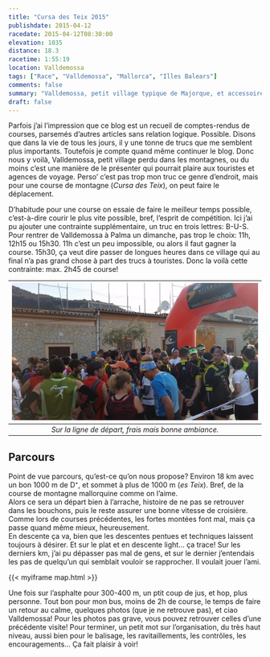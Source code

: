```yaml
---
title: "Cursa des Teix 2015"
publishdate: 2015-04-12
racedate: 2015-04-12T08:30:00
elevation: 1035
distance: 18.3
racetime: 1:55:19
location: Valldemossa
tags: ["Race", "Valldemossa", "Mallorca", "Illes Balears"]
comments: false
summary: "Valldemossa, petit village typique de Majorque, et accessoirement le lieu de départ du la Course de Montagne du Teix, un sommet de plus de 1000 m situé juste à côté." 
draft: false
--- 
```


Parfois j’ai l’impression que ce blog est un recueil de comptes-rendus de courses, parsemés d’autres articles sans relation logique. Possible. Disons que dans la vie de tous les jours, il y une tonne de trucs que me semblent plus importants. Toutefois je compte quand même continuer le blog. Donc nous y voilà, Valldemossa, petit village perdu dans les montagnes, ou du moins c’est une manière de le présenter qui pourrait plaire aux touristes et agences de voyage. Perso’ c’est pas trop mon truc ce genre d’endroit, mais pour une course de montagne (_Cursa des Teix_), on peut faire le déplacement.

D’habitude pour une course on essaie de faire le meilleur temps possible, c’est-à-dire courir le plus vite possible, bref, l’esprit de compétition. Ici j’ai pu ajouter une contrainte supplémentaire, un truc en trois lettres: B-U-S. Pour rentrer de Valldemossa à Palma un dimanche, pas trop le choix: 11h, 12h15 ou 15h30. 11h c’est un peu impossible, ou alors il faut gagner la course. 15h30, ça veut dire passer de longues heures dans ce village qui au final n’a pas grand chose à part des trucs à touristes. Donc la voilà cette contrainte: max. 2h45 de course!

 ![](./images/teix02.webp) |
|:-----:|
|_Sur la ligne de départ, frais mais bonne ambiance._|

## Parcours

Point de vue parcours, qu’est-ce qu’on nous propose? Environ 18 km avec un bon 1000 m de D⁺, et sommet à plus de 1000 m (_es Teix_). Bref, de la course de montagne mallorquine comme on l’aime.        
Alors ce sera un départ bien à l’arrache, histoire de ne pas se retrouver dans les bouchons, puis le reste assurer une bonne vitesse de croisière. Comme lors de courses précédentes, les fortes montées font mal, mais ça passe quand même mieux, heureusement.           
En descente ça va, bien que les descentes pentues et techniques laissent toujours à désirer. Et sur le plat et en descente light… ça trace! Sur les derniers km, j’ai pu dépasser pas mal de gens, et sur le dernier j’entendais les pas de quelqu’un qui semblait vouloir se rapprocher. Il voulait jouer l’ami. 

{{< myiframe map.html >}}

Une fois sur l’asphalte pour 300-400 m, un ptit coup de jus, et hop, plus personne. Tout bon pour mon bus, moins de 2h de course, le temps de faire un retour au calme, quelques photos (que je ne retrouve pas), et ciao Valldemossa! Pour les photos pas grave, vous pouvez retrouver celles d’une précédente visite! Pour terminer, un petit mot sur l’organisation, du très haut niveau, aussi bien pour le balisage, les ravitaillements, les contrôles, les encouragements… Ça fait plaisir à voir!
